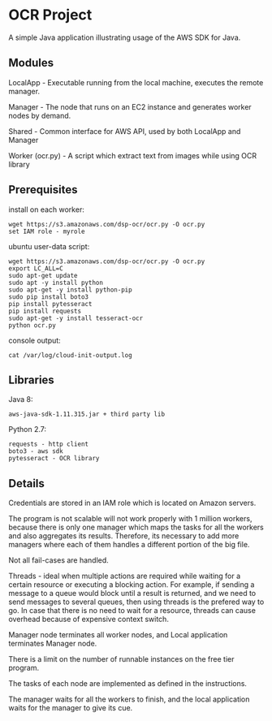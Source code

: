 # OCR Project

A simple Java application illustrating usage of the AWS SDK for Java.

## Modules

LocalApp - Executable running from the local machine, executes the remote manager.

Manager - The node that runs on an EC2 instance and generates worker nodes by demand.

Shared - Common interface for AWS API, used by both LocalApp and Manager

Worker (ocr.py) - A script which extract text from images while using OCR library

## Prerequisites

install on each worker:

	wget https://s3.amazonaws.com/dsp-ocr/ocr.py -O ocr.py
    set IAM role - myrole

ubuntu user-data script:

	wget https://s3.amazonaws.com/dsp-ocr/ocr.py -O ocr.py
	export LC_ALL=C
    sudo apt-get update
	sudo apt -y install python
	sudo apt-get -y install python-pip
	sudo pip install boto3
	pip install pytesseract
	pip install requests
	sudo apt-get -y install tesseract-ocr
	python ocr.py

console output:

	cat /var/log/cloud-init-output.log

## Libraries

Java 8:

	aws-java-sdk-1.11.315.jar + third party lib

Python 2.7:

	requests - http client
	boto3 - aws sdk
	pytesseract - OCR library

## Details

Credentials are stored in an IAM role which is located on Amazon servers.

The program is not scalable will not work properly with 1 million workers, because there is only one manager which maps the tasks for all the workers and also aggregates its results. Therefore, its necessary to add more managers where each of them handles a different portion of the big file.

Not all fail-cases are handled.

Threads - ideal when multiple actions are required while waiting for a certain resource or executing a blocking action. For example, if sending a message to a queue would block until a result is returned, and we need to send messages to several queues, then using threads is the prefered way to go. In case that there is no need to wait for a resource, threads can cause overhead because of expensive context switch.

Manager node terminates all worker nodes, and Local application terminates Manager node.

There is a limit on the number of runnable instances on the free tier program.

The tasks of each node are implemented as defined in the instructions.

The manager waits for all the workers to finish, and the local application waits for the manager to give its cue.